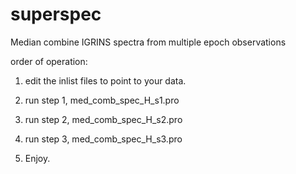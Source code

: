 # superspec
Median combine IGRINS spectra from multiple epoch observations

order of operation:

1) edit the inlist files to point to your data.

2) run step 1, med_comb_spec_H_s1.pro

3) run step 2, med_comb_spec_H_s2.pro

4) run step 3, med_comb_spec_H_s3.pro

5) Enjoy.
